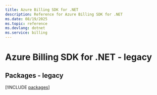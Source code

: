 ```yaml
---
title: Azure Billing SDK for .NET
description: Reference for Azure Billing SDK for .NET
ms.date: 08/19/2025
ms.topic: reference
ms.devlang: dotnet
ms.service: billing
---
```

# Azure Billing SDK for .NET - legacy
## Packages - legacy
[!INCLUDE [packages](billing-index.md)]